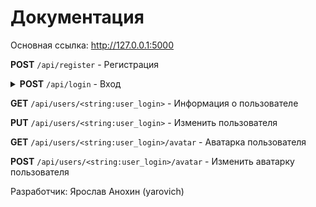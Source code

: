 # Документация
Основная ссылка: http://127.0.0.1:5000

**POST** `/api/register` - Регистрация

<details>
<summary> <b>POST</b> <code>/api/login</code> - Вход </summary>
##### Headers

| Название | Тип    | Описание |
|----------|--------|----------|
| email    | string | Почта    |
| password | string | Пароль   |

</details>

**GET** `/api/users/<string:user_login>` - Информация о пользователе

**PUT** `/api/users/<string:user_login>` - Изменить пользователя

**GET** `/api/users/<string:user_login>/avatar` - Аватарка пользователя

**POST** `/api/users/<string:user_login>/avatar` - Изменить аватарку пользователя

Разработчик: Ярослав Анохин (yarovich)
